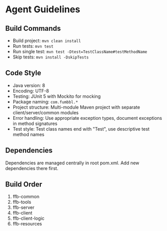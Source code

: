 # Agent Guidelines

## Build Commands
- Build project: `mvn clean install`
- Run tests: `mvn test`
- Run single test: `mvn test -Dtest=TestClassName#testMethodName`
- Skip tests: `mvn install -DskipTests`

## Code Style
- Java version: 8
- Encoding: UTF-8
- Testing: JUnit 5 with Mockito for mocking
- Package naming: `com.fumbbl.*` 
- Project structure: Multi-module Maven project with separate client/server/common modules
- Error handling: Use appropriate exception types, document exceptions in method signatures
- Test style: Test class names end with "Test", use descriptive test method names

## Dependencies
Dependencies are managed centrally in root pom.xml. Add new dependencies there first.

## Build Order
1. ffb-common
2. ffb-tools
3. ffb-server
4. ffb-client
5. ffb-client-logic
6. ffb-resources